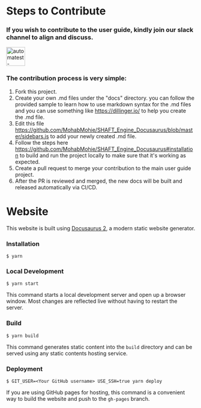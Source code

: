 # Steps to Contribute

### If you wish to contribute to the user guide, kindly join our slack channel to align and discuss.
<a href="https://join.slack.com/t/automatest-workspace/shared_invite/zt-oii5i2gg-0ZGnih_Y34NjK7QqDn01Dw" target="_blank"><img src="https://a.slack-edge.com/80588/marketing/img/icons/icon_slack_hash_colored.png" alt="automatest-workspace" width="50" height="50"/></a>

### The contribution process is very simple:
1. Fork this project.
2. Create your own .md files under the "docs" directory. you can follow the provided sample to learn how to use markdown syntax for the .md files and you can use something like https://dillinger.io/ to help you create the .md file.
3. Edit this file https://github.com/MohabMohie/SHAFT_Engine_Docusaurus/blob/master/sidebars.js to add your newly created .md file.
4. Follow the steps here https://github.com/MohabMohie/SHAFT_Engine_Docusaurus#installation to build and run the project locally to make sure that it's working as expected.
5. Create a pull request to merge your contribution to the main user guide project.
6. After the PR is reviewed and merged, the new docs will be built and released automatically via CI/CD.

# Website

This website is built using [Docusaurus 2](https://v2.docusaurus.io/), a modern static website generator.

### Installation

```
$ yarn
```

### Local Development

```
$ yarn start
```

This command starts a local development server and open up a browser window. Most changes are reflected live without having to restart the server.

### Build

```
$ yarn build
```

This command generates static content into the `build` directory and can be served using any static contents hosting service.

### Deployment

```
$ GIT_USER=<Your GitHub username> USE_SSH=true yarn deploy
```

If you are using GitHub pages for hosting, this command is a convenient way to build the website and push to the `gh-pages` branch.
